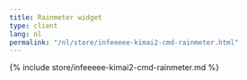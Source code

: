 ```yaml
---
title: Rainmeter widget
type: client
lang: nl
permalink: "/nl/store/infeeeee-kimai2-cmd-rainmeter.html"
---
```


{% include store/infeeeee-kimai2-cmd-rainmeter.md %}
